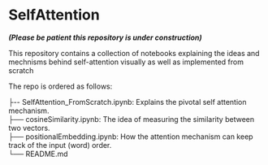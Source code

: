 # SelfAttention

***(Please be patient this repository is under construction)***

This repository contains a collection of notebooks explaining the ideas and mechnisms behind self-attention visually as well as implemented from scratch

The repo is ordered as follows:

├-- SelfAttention_FromScratch.ipynb: Explains the pivotal self attention mechanism.  
├── cosineSimilarity.ipynb: The idea of measuring the similarity between two vectors.  
├── positionalEmbedding.ipynb: How the attention mechanism can keep track of the input (word) order.  
└── README.md  


